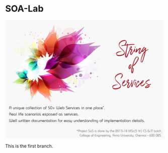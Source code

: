 # SOA-Lab

![alt text](Project-SoS.jpg "Project String of Services (SoS)")

This is the first branch.
